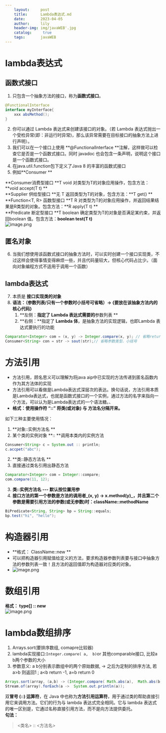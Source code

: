 ```yaml
---
    layout:     post
    title:      Lambda表达式.md
    date:       2023-04-05
    author:     lily
    header-img: img/javaWEB'.jpg
    catalog: 	 true
    tags:       javaWEB
---
```


<a name="sPdwr"></a>
# lambda表达式
<a name="ye1nq"></a>
## 函数式接口

   1. 只包含一个抽象方法的接口，称为**函数式接口**。 
```java
@FunctionalInterface
interface myInterface{
    xxx absMethod();
}
```

   2.  你可以通过 Lambda 表达式来创建该接口的对象。（若 Lambda 表达式抛出一个受检异常(即：非运行时异常)，那么该异常需要在目标接口的抽象方法上进行声明）。 
   3. 我们可以在一个接口上使用 **@FunctionalInterface **注解，这样做可以检查它是否是一个函数式接口。同时 javadoc 也会包含一条声明，说明这个接口是一个函数式接口。 
   4. 在java.util.function包下定义了Java 8 的丰富的函数式接口
   5. 例如**Consumer<T> **

**Consumer<T>消费型接口 **T void 对类型为T的对象应用操作，包含方法： **void accept(T t) **<br />**Supplier<T> 供给型接口 **无 T 返回类型为T的对象，包含方法：**T get() **<br />**Function<T, R> 函数型接口 **T R 对类型为T的对象应用操作，并返回结果结 果是R类型的对象。包含方法：**R apply(T t) **<br />**Predicate<T> 断定型接口 **T boolean 确定类型为T的对象是否满足某约束，并返回boolean 值。包含方法：**boolean test(T t)**<br />![image.png](https://cdn.nlark.com/yuque/0/2022/png/1238904/1669818137775-db30fbcd-d22f-4d06-9016-6d8f3f6129b9.png#averageHue=%238a9bb0&clientId=ubc53689a-662e-4&from=paste&height=315&id=uf90876c7&name=image.png&originHeight=473&originWidth=853&originalType=binary&ratio=1&rotation=0&showTitle=false&size=165319&status=done&style=none&taskId=u07fce2dd-b5bb-4e19-8eb6-ce5ad69e270&title=&width=568.6666666666666)
<a name="JjquD"></a>
## 匿名对象

   6. 当我们想使用该函数式接口的抽象方法时，可以实时创建一个接口实现类，不过这样会使得事情变得麻烦一些，并且代码量较大，但核心代码占比少。（面向对象编程方式不适用于调用一个函数）
<a name="jraGT"></a>
## lambda表达式

   7. 本质是 **接口实现类的对象**
   8. **语法：（参数列表/只有一个参数时小括号可省略）-> {要放在该抽象方法内的核心代码}**
      1. **左侧：**指定了 Lambda 表达式需要的**参数列表 **
      2. **右侧：**指定了 **Lambda 体**，是抽象方法的实现逻辑，也即Lambda 表达式要执行的功能
```java
Comparator<Integer> com = (x, y) -> Integer.compare(x, y); // 省略return
Consumer<String> con = str -> sout(str);// 省略参数类型、小括号
```

<a name="Hrpzh"></a>
# 方法引用

- 方法引用，顾名思义可以理解为将java aip中已实现的方法传递到匿名函数内作为其方法体的实现
- 方法引用可以看做是Lambda表达式深层次的表达。换句话说，方法引用本质是Lambda表达式，也就是函数式接口的一个实例，通过方法的名字来指向一个方法，可以认为是Lambda表达式的一个语法糖。、
- **格式：使用操作符 “::” 将类(或对象) 与 方法名分隔开来。**

如下三种主要使用情况： 

1.  **对象::实例方法名 **
   1. 某个类的实例对象 **:: **调用本类内的实例方法 
```java
Consumer<String> c = System.out :: println;
c.accpet("abc");
```

2.  **类::静态方法名 **
   1. 直接通过类名引用出静态方法
```java
Comparator<Integer> com = Integer::compare;
com.compare(11, 12);
```

3.  **类::实例方法名 --- 默认按位置用参**
   1. **接口方法的第一个参数是方法的调用者_(x, y) -> x.method(y)_，并且第二个参数是需要引用方法的参数(或无参数)时：className::methodName**
```java
BiPredicate<String, String> bp = String::equals;
bp.test("hi", "hello");
```
<a name="riwpS"></a>
# 构造器引用

- **格式： ClassName::new **
- 可以把构造器引用赋值给定义的方法，要求构造器参数列表要与接口中抽象方法的参数列表一致！且方法的返回值即为构造器对应类的对象。
- ![image.png](https://cdn.nlark.com/yuque/0/2022/png/1238904/1669819540748-58d01c5e-f90b-40af-aaaa-cfd8a33d813d.png#averageHue=%23c0bdbd&clientId=ubc53689a-662e-4&from=paste&height=92&id=u54b132a4&name=image.png&originHeight=138&originWidth=643&originalType=binary&ratio=1&rotation=0&showTitle=false&size=24935&status=done&style=none&taskId=u9f327f24-b233-476e-a2de-94e4de14232&title=&width=428.6666666666667)
<a name="ARk84"></a>
# 数组引用
**格式： type[] :: new**<br />![image.png](https://cdn.nlark.com/yuque/0/2022/png/1238904/1669819704379-7113e1c9-d692-45a0-8cfe-e2163f061700.png#averageHue=%23c2bfbf&clientId=ubc53689a-662e-4&from=paste&height=109&id=ue5347097&name=image.png&originHeight=163&originWidth=664&originalType=binary&ratio=1&rotation=0&showTitle=false&size=23857&status=done&style=none&taskId=uccfa687b-2522-4be4-8d1a-8cfedd308c6&title=&width=442.6666666666667)
<a name="BTpUv"></a>
# lambda数组排序

1. Arrays.sort(要排序数组,  comapre比较器)
2. lambda实现接口:`Integer.compare( a,  b)`or 其他comparable接口, 比较a b两个参数的大小
3. 参数意义: a b分别表示数组中的两个原始数据, -> 之后为定制的排序方法, 若 a>b 则返回1 ; a<b return -1, a=b return 0
```java
Arrays.sort(array, (a,b) -> (Integer.compare( Math.abs(a),  Math.abs(b))));
Stream.of(array).forEach(a ->  System.out.println(a));
```
双**冒号 (::) 运算符**，在 Java 中也称为**方法引用运算符**，用于通过类的帮助直接引用它来调用方法。它们的行为与 lambda 表达式完全相同。它与 lambda 表达式的唯一区别是，它通过名称直接引用方法，而不是向方法提供委托。<br />**句法：**
> <类名> :: <方法名>

